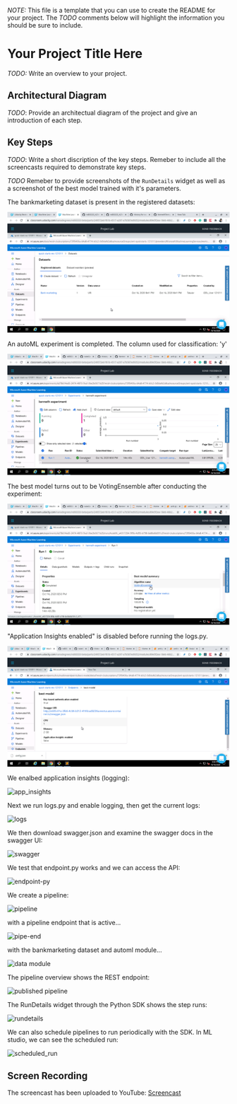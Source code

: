 *NOTE:* This file is a template that you can use to create the README for your project. The *TODO* comments below will highlight the information you should be sure to include.


# Your Project Title Here

*TODO:* Write an overview to your project.

## Architectural Diagram
*TODO*: Provide an architectual diagram of the project and give an introduction of each step.

## Key Steps
*TODO*: Write a short discription of the key steps. Remeber to include all the screencasts required to demonstrate key steps. 

*TODO* Remeber to provide screenshots of the `RunDetails` widget as well as a screenshot of the best model trained with it's parameters.


The bankmarketing dataset is present in the registered datasets:

![Registered Datasets](screenshots/1-registered-datasets.png)

An autoML experiment is completed. The column used for classification: 'y'

![AutomL Experiment](screenshots/2-experiment-completed.png)

The best model turns out to be VotingEnsemble after conducting the experiment:

![Best Model](screenshots/3-best-model-after-experiment-completed.png)

"Application Insights enabled" is disabled before running the logs.py.

!["Application Insights enabled" is disabled](screenshots/4-application-insights-enabled-before-running-logs-script.png)

We enalbed application insights (logging):

![app_insights](screenshots/insights_enabled.png)

Next we run logs.py and enable logging, then get the current logs:

![logs](screenshots/run_logs.png)

We then download swagger.json and examine the swagger docs in the swagger UI:

![swagger](screenshots/swagger_running.png)

We test that endpoint.py works and we can access the API:

![endpoint-py](screenshots/endpoint-py.png)

We create a pipeline:

![pipeline](screenshots/azure_pipeline_section.png)

with a pipeline endpoint that is active...

![pipe-end](screenshots/pipeline_endpoint.png)

with the bankmarketing dataset and automl module...

![data module](screenshots/data-module.png)

The pipeline overview shows the REST endpoint:

![published pipeline](screenshots/published_pipeline.png)

The RunDetails widget through the Python SDK shows the step runs:

![rundetails](screenshots/rundetails.png)

We can also schedule pipelines to run periodically with the SDK.  In ML studio, we can see the scheduled run:

![scheduled_run](screenshots/scheduled_run.png)



## Screen Recording
The screencast has been uploaded to YouTube: [Screencast](https://youtu.be/M8ON4RzZuWI)
